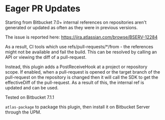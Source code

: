 # Eager PR Updates

Starting from Bitbucket 7.0+ internal references on repositories aren't generated or updated as often as they were in previous versions.

The issue is reported here: https://jira.atlassian.com/browse/BSERV-12284

As a result, CI tools which use refs/pull-requests/*/from - the references might not be available and fail the build. This can be resolved by calling an API
or viewing the diff of a pull-request.

Instead, this plugin adds a PostReceiveHook at a project or repository scope. If enabled, when a pull-request is opened or the target branch of the pull-request
on the repository is changed then it will call the SDK to get the effectiveDiff of the pull-request. As a result of this, the internal ref is updated and can be used.

Tested on Bitbucket 7.1.1

`atlas-package` to package this plugin, then install it on Bitbucket Server through the UPM.
